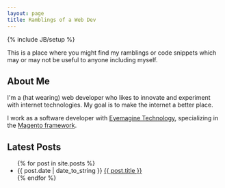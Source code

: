 ```yaml
---
layout: page
title: Ramblings of a Web Dev
---
```

{% include JB/setup %}

This is a place where you might find my ramblings or code snippets which may or may not be useful to anyone including myself.

## About Me

I'm a (hat wearing) web developer who likes to innovate and experiment with internet technologies.  My goal is to make the internet a better place.

I work as a software developer with [Eyemagine Technology](http://goo.gl/bpN1Dy), specializing in the [Magento framework](http://magento.com/).

## Latest Posts

<ul class="posts">
  {% for post in site.posts %}
    <li><span>{{ post.date | date_to_string }}</span> <a href="{{ BASE_PATH }}{{ post.url }}">{{ post.title }}</a></li>
  {% endfor %}
</ul>
